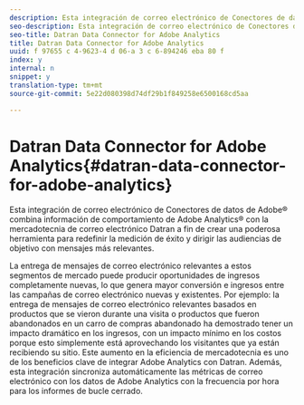 ```yaml
---
description: Esta integración de correo electrónico de Conectores de datos de Adobe® combina información de comportamiento de Adobe Analytics® con la mercadotecnia de correo electrónico Datran a fin de crear una poderosa herramienta para redefinir la medición de éxito y dirigir las audiencias de objetivo con mensajes más relevantes.
seo-description: Esta integración de correo electrónico de Conectores de datos de Adobe® combina información de comportamiento de Adobe Analytics® con la mercadotecnia de correo electrónico Datran a fin de crear una poderosa herramienta para redefinir la medición de éxito y dirigir las audiencias de objetivo con mensajes más relevantes.
seo-title: Datran Data Connector for Adobe Analytics
title: Datran Data Connector for Adobe Analytics
uuid: f 97655 c 4-9623-4 d 06-a 3 c 6-894246 eba 80 f
index: y
internal: n
snippet: y
translation-type: tm+mt
source-git-commit: 5e22d080398d74df29b1f849258e6500168cd5aa

---
```



# Datran Data Connector for Adobe Analytics{#datran-data-connector-for-adobe-analytics}

Esta integración de correo electrónico de Conectores de datos de Adobe® combina información de comportamiento de Adobe Analytics® con la mercadotecnia de correo electrónico Datran a fin de crear una poderosa herramienta para redefinir la medición de éxito y dirigir las audiencias de objetivo con mensajes más relevantes.

La entrega de mensajes de correo electrónico relevantes a estos segmentos de mercado puede producir oportunidades de ingresos completamente nuevas, lo que genera mayor conversión e ingresos entre las campañas de correo electrónico nuevas y existentes. Por ejemplo: la entrega de mensajes de correo electrónico relevantes basados en productos que se vieron durante una visita o productos que fueron abandonados en un carro de compras abandonado ha demostrado tener un impacto dramático en los ingresos, con un impacto mínimo en los costos porque esto simplemente está aprovechando los visitantes que ya están recibiendo su sitio. Este aumento en la eficiencia de mercadotecnia es uno de los beneficios clave de integrar Adobe Analytics con Datran. Además, esta integración sincroniza automáticamente las métricas de correo electrónico con los datos de Adobe Analytics con la frecuencia por hora para los informes de bucle cerrado.
